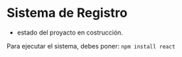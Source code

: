 <h1>Sistema de Registro</h1>

- estado del proyacto en costrucción.

Para ejecutar el sistema, debes poner:
```npm install react``` 
